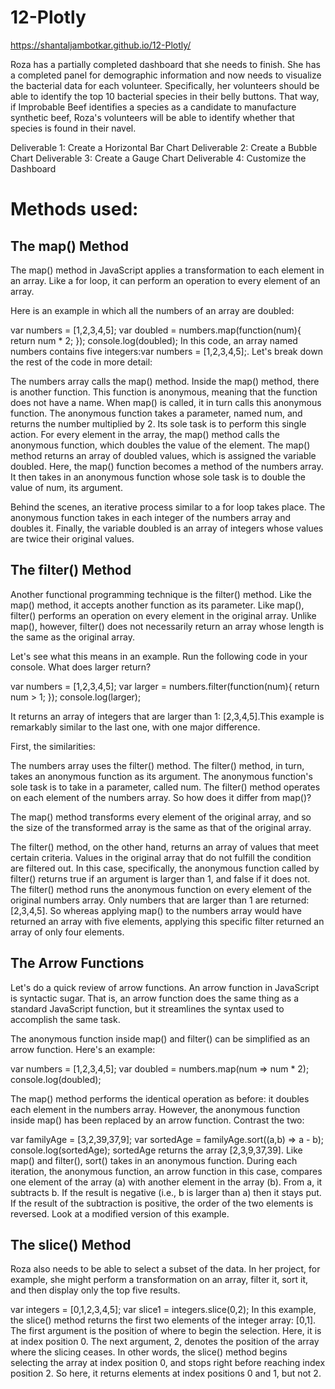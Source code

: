 # 12-Plotly
https://shantaljambotkar.github.io/12-Plotly/

Roza has a partially completed dashboard that she needs to finish. She has a completed panel for demographic information and now needs to visualize the bacterial data for each volunteer. Specifically, her volunteers should be able to identify the top 10 bacterial species in their belly buttons. That way, if Improbable Beef identifies a species as a candidate to manufacture synthetic beef, Roza's volunteers will be able to identify whether that species is found in their navel.

Deliverable 1: Create a Horizontal Bar Chart
Deliverable 2: Create a Bubble Chart
Deliverable 3: Create a Gauge Chart
Deliverable 4: Customize the Dashboard


# Methods used:

## The map() Method

The map() method in JavaScript applies a transformation to each element in an array. Like a for loop, it can perform an operation to every element of an array.

Here is an example in which all the numbers of an array are doubled:

var numbers = [1,2,3,4,5];
var doubled = numbers.map(function(num){
    return num * 2;
});
console.log(doubled);
In this code, an array named numbers contains five integers:var numbers = [1,2,3,4,5];. Let's break down the rest of the code in more detail:

The numbers array calls the map() method.
Inside the map() method, there is another function. This function is anonymous, meaning that the function does not have a name. When map() is called, it in turn calls this anonymous function.
The anonymous function takes a parameter, named num, and returns the number multiplied by 2. Its sole task is to perform this single action.
For every element in the array, the map() method calls the anonymous function, which doubles the value of the element.
The map() method returns an array of doubled values, which is assigned the variable doubled.
Here, the map() function becomes a method of the numbers array. It then takes in an anonymous function whose sole task is to double the value of num, its argument.

Behind the scenes, an iterative process similar to a for loop takes place. The anonymous function takes in each integer of the numbers array and doubles it. Finally, the variable doubled is an array of integers whose values are twice their original values.

## The filter() Method
Another functional programming technique is the filter() method. Like the map() method, it accepts another function as its parameter. Like map(), filter() performs an operation on every element in the original array. Unlike map(), however, filter() does not necessarily return an array whose length is the same as the original array.

Let's see what this means in an example. Run the following code in your console. What does larger return?

var numbers = [1,2,3,4,5];
var larger = numbers.filter(function(num){
    return num > 1;
});
console.log(larger);

It returns an array of integers that are larger than 1: [2,3,4,5].This example is remarkably similar to the last one, with one major difference.

First, the similarities:

The numbers array uses the filter() method.
The filter() method, in turn, takes an anonymous function as its argument. The anonymous function's sole task is to take in a parameter, called num.
The filter() method operates on each element of the numbers array. So how does it differ from map()?

The map() method transforms every element of the original array, and so the size of the transformed array is the same as that of the original array.

The filter() method, on the other hand, returns an array of values that meet certain criteria. Values in the original array that do not fulfill the condition are filtered out. In this case, specifically, the anonymous function called by filter() returns true if an argument is larger than 1, and false if it does not. The filter() method runs the anonymous function on every element of the original numbers array. Only numbers that are larger than 1 are returned: [2,3,4,5]. So whereas applying map() to the numbers array would have returned an array with five elements, applying this specific filter returned an array of only four elements.

## The Arrow Functions
Let's do a quick review of arrow functions. An arrow function in JavaScript is syntactic sugar. That is, an arrow function does the same thing as a standard JavaScript function, but it streamlines the syntax used to accomplish the same task.

The anonymous function inside map() and filter() can be simplified as an arrow function. Here's an example:

var numbers = [1,2,3,4,5];
var doubled = numbers.map(num => num * 2);
console.log(doubled);

The map() method performs the identical operation as before: it doubles each element in the numbers array. However, the anonymous function inside map() has been replaced by an arrow function. Contrast the two:

var familyAge = [3,2,39,37,9];
var sortedAge = familyAge.sort((a,b) => a - b);
console.log(sortedAge);
sortedAge returns the array [2,3,9,37,39]. Like map() and filter(), sort() takes in an anonymous function. During each iteration, the anonymous function, an arrow function in this case, compares one element of the array (a) with another element in the array (b). From a, it subtracts b. If the result is negative (i.e., b is larger than a) then it stays put. If the result of the subtraction is positive, the order of the two elements is reversed. Look at a modified version of this example.

## The slice() Method
Roza also needs to be able to select a subset of the data. In her project, for example, she might perform a transformation on an array, filter it, sort it, and then display only the top five results.

var integers = [0,1,2,3,4,5];
var slice1 = integers.slice(0,2);
In this example, the slice() method returns the first two elements of the integer array: [0,1]. The first argument is the position of where to begin the selection. Here, it is at index position 0. The next argument, 2, denotes the position of the array where the slicing ceases. In other words, the slice() method begins selecting the array at index position 0, and stops right before reaching index position 2. So here, it returns elements at index positions 0 and 1, but not 2.
